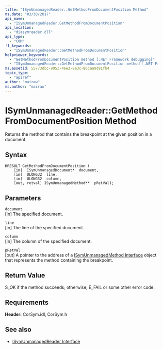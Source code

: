 ```yaml
---
title: "ISymUnmanagedReader::GetMethodFromDocumentPosition Method"
ms.date: "03/30/2017"
api_name: 
  - "ISymUnmanagedReader.GetMethodFromDocumentPosition"
api_location: 
  - "diasymreader.dll"
api_type: 
  - "COM"
f1_keywords: 
  - "ISymUnmanagedReader::GetMethodFromDocumentPosition"
helpviewer_keywords: 
  - "GetMethodFromDocumentPosition method [.NET Framework debugging]"
  - "ISymUnmanagedReader::GetMethodFromDocumentPosition method [.NET Framework debugging]"
ms.assetid: 55773dbc-9053-46e3-8a3c-86caa9d91fb4
topic_type: 
  - "apiref"
author: "mairaw"
ms.author: "mairaw"
---
```

# ISymUnmanagedReader::GetMethodFromDocumentPosition Method
Returns the method that contains the breakpoint at the given position in a document.  
  
## Syntax  
  
```  
HRESULT GetMethodFromDocumentPosition (  
    [in]  ISymUnmanagedDocument*  document,  
    [in]  ULONG32  line,  
    [in]  ULONG32  column,  
    [out, retval] ISymUnmanagedMethod**  pRetVal);  
```  
  
## Parameters  
 `document`  
 [in] The specified document.  
  
 `line`  
 [in] The line of the specified document.  
  
 `column`  
 [in] The column of the specified document.  
  
 `pRetVal`  
 [out] A pointer to the address of a [ISymUnmanagedMethod Interface](../../../../docs/framework/unmanaged-api/diagnostics/isymunmanagedmethod-interface.md) object that represents the method containing the breakpoint.  
  
## Return Value  
 S_OK if the method succeeds; otherwise, E_FAIL or some other error code.  
  
## Requirements  
 **Header:** CorSym.idl, CorSym.h  
  
## See also
- [ISymUnmanagedReader Interface](../../../../docs/framework/unmanaged-api/diagnostics/isymunmanagedreader-interface.md)
